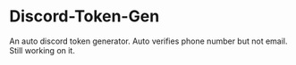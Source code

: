# Discord-Token-Gen
An auto discord token generator. Auto verifies phone number but not email. Still working on it.
